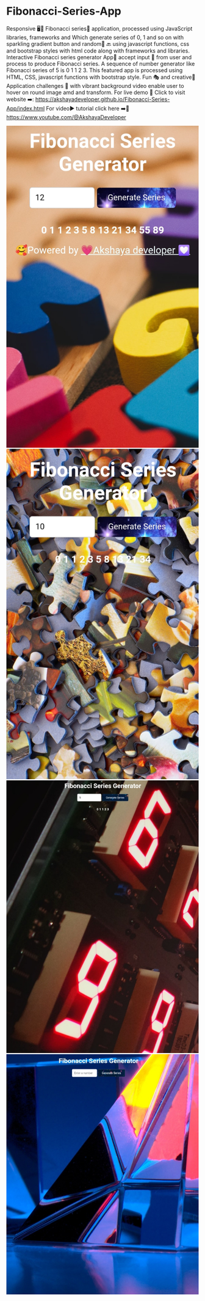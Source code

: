 # Fibonacci-Series-App
Responsive 🖥️📲 Fibonacci series🧮 application, processed using JavaScript libraries, frameworks and Which generate series of 0, 1 and so on with sparkling gradient button and random🧩 🔙 using javascript functions, css and bootstrap styles with html code along with frameworks and libraries.
Interactive Fibonacci series generator App🧩 accept input 🔣 from user and process to produce Fibonacci series. A sequence of number generator like Fibonacci series of 5 is 0 1 1 2 3. This featured app is processed using HTML, CSS, javascript functions with bootstrap style. Fun 🎭 and creative🎲 Application challenges 🥳 with vibrant background video enable user to hover on round image amd and transform. For live demo 🍰 Click to visit website ➡️: https://akshayadeveloper.github.io/Fibonacci-Series-App/index.html For video▶️ tutorial click here ➡️🥞 https://www.youtube.com/@AkshayaDeveloper
<br><p></p>
<img src="https://github.com/Akshayadeveloper/Fibonacci-Series-App/blob/main/IMG_20231231_140619.jpg">
<img src="https://github.com/Akshayadeveloper/Fibonacci-Series-App/blob/main/IMG_20231231_140600.jpg">
<img src="https://github.com/Akshayadeveloper/Fibonacci-Series-App/blob/main/IMG_20231231_140544.jpg">
<img src="https://github.com/Akshayadeveloper/Fibonacci-Series-App/blob/main/IMG_20231231_140524.jpg">

